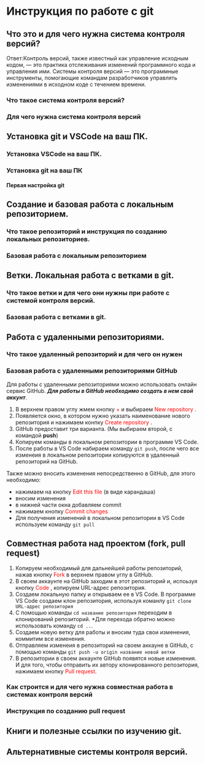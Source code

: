 # Инструкция по работе с git

## Что это и для чего нужна система контроля версий?

Ответ:Контроль версий, также известный как управление исходным кодом, — это практика отслеживания изменений программного кода и управления ими. Системы контроля версий — это программные инструменты, помогающие командам разработчиков управлять изменениями в исходном коде с течением времени.

### Что такое система контроля версий?

### Для чего нужна система контроля версий

## Установка git и VSCode на ваш ПК.

### Установка VSCode на ваш ПК.

### Установка git на ваш ПК

#### Первая настройка git

## Создание и базовая работа с локальным репозиторием.

### Что такое репозиторий и инструкция по созданию локальных репозиториев.

### Базовая работа с локальным репозиторием

## Ветки. Локальная работа с ветками в git.

### Что такое ветки и для чего они нужны при работе с системой контроля версий.

### Базовая работа с ветками в git.

## Работа с удаленными репозиториями.

### Что такое удаленный репозиторий и для чего он нужен

### Базовая работа с удаленными репозиториями GitHub

Для работы с удаленными репозиториями можно использовать онлайн сервис GitHub. *__Для работы в GitHub необходимо создать в нем свой аккунт__*.

1. В верхнем правом углу жмем кнопку <Span style = "color: red"> + </span> и выбираем <Span style = "color: red"> New repository </span>.
2. Появляется окно, в котором нужно указать наименование нового репозитория и нажимаем конпку <Span style = "color: red"> Create repository </span>.
3. GitHub предоставит три варианта. (Мы выбираем второй, с командой **push**)
4. Копируем команды в локальном репозитории в программе VS Code.
5. После работы в VS Code набираем команду `git push`, после чего все изменеия в локальном репозитории копируются в удаленный репозиторий на GitHub.
 
Также можно вносить изменения непосредственно в GitHub, для этого необходимо:
* нажимаем на кнопку <Span style = "color: red"> Edit this file</span> (в виде карандаша)
* вносим изменения
* в нижней части окна добавляем commit
* нажимаем кнопку <Span style = "color: red">Commit changes</span>
* Для получения изменений в локальном репозитории в VS Code используем команду `git pull` 

## Совместная работа над проектом (fork, pull request)

1. Копируем необходимый для дальнейшей работы репозиторий, нажав кнопку <Span style = "color: red"> Fork </span> в верхнем правом углу в GitHub.
2. В своем аккаунте на GitHub заходим в этот репозиторий и, испоьзуя кнопку <Span style = "color: red"> Code </span>, копируем URL-адрес репозитория.
3. Создаем локальную папку и открываем ее в VS Code. В программе VS Code создаем клон репозитория, используя команлу `git clone URL-адрес репозитория`
4. С помощью команды `cd название репозитория` переходим в клонирований репозиторий. *Для перехода обратно можно использовать команду `cd ..`.
5. Создаем новую ветку для работы и вносим туда свои изменения, коммитим все изменения.
6. Отправляем изменеия в репозиторий на своем аккауне в GitHub, с помощью команды `git push -u origin название новой ветки` 
7. В репозитории в своем аккаунте GitHub появятся новые изменения. И для того, чтобы отправить их автору клонированного репозитория, нажимаем кнопку <Span style = "color: red"> Pull request</span>.

### Как строится и для чего нужна совместная работа в системах контроля версий

### Инструкция по созданию pull request

## Книги и полезные ссылки по изучению git.

## Альтернативные системы контроля версий.
